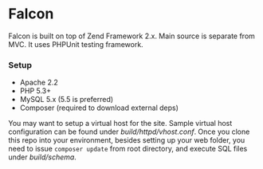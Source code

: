 Falcon
========================   
Falcon is built on top of Zend Framework 2.x. Main source is separate from MVC. It uses PHPUnit testing framework.

### Setup

- Apache 2.2
- PHP 5.3+
- MySQL 5.x (5.5 is preferred)
- Composer (required to download external deps)

You may want to setup a virtual host for the site. Sample virtual host configuration can be found under _<projectpath>build/httpd/vhost.conf_. Once you clone this repo into your environment, besides setting up your web folder, you need to issue `composer update` from root directory, and execute SQL files under _build/schema_.